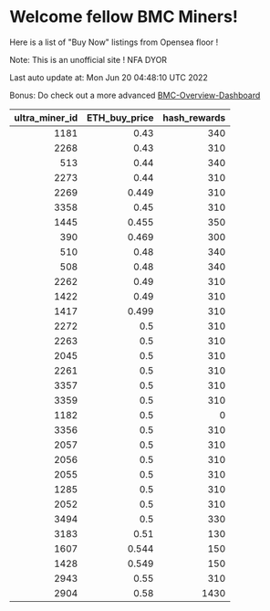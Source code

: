 # Welcome fellow BMC Miners!
Here is a list of "Buy Now" listings from Opensea floor !

Note: This is an unofficial site ! NFA DYOR

Last auto update at: Mon Jun 20 04:48:10 UTC 2022

Bonus: Do check out a more advanced [BMC-Overview-Dashboard](https://dune.com/defifunk/BMC-Overview-Dashboard)


|   ultra_miner_id |   ETH_buy_price |   hash_rewards |
|-----------------:|----------------:|---------------:|
|             1181 |           0.43  |            340 |
|             2268 |           0.43  |            310 |
|              513 |           0.44  |            340 |
|             2273 |           0.44  |            310 |
|             2269 |           0.449 |            310 |
|             3358 |           0.45  |            310 |
|             1445 |           0.455 |            350 |
|              390 |           0.469 |            300 |
|              510 |           0.48  |            340 |
|              508 |           0.48  |            340 |
|             2262 |           0.49  |            310 |
|             1422 |           0.49  |            310 |
|             1417 |           0.499 |            310 |
|             2272 |           0.5   |            310 |
|             2263 |           0.5   |            310 |
|             2045 |           0.5   |            310 |
|             2261 |           0.5   |            310 |
|             3357 |           0.5   |            310 |
|             3359 |           0.5   |            310 |
|             1182 |           0.5   |              0 |
|             3356 |           0.5   |            310 |
|             2057 |           0.5   |            310 |
|             2056 |           0.5   |            310 |
|             2055 |           0.5   |            310 |
|             1285 |           0.5   |            310 |
|             2052 |           0.5   |            310 |
|             3494 |           0.5   |            330 |
|             3183 |           0.51  |            130 |
|             1607 |           0.544 |            150 |
|             1428 |           0.549 |            150 |
|             2943 |           0.55  |            310 |
|             2904 |           0.58  |           1430 |